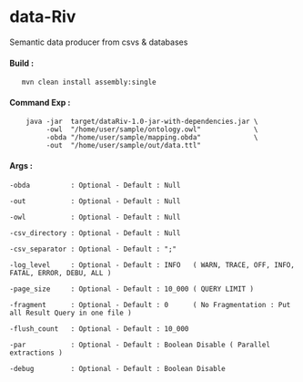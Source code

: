 # data-Riv

Semantic data producer from csvs &amp; databases 


#### Build :

```
   mvn clean install assembly:single 
```

#### Command Exp : 

```
    java -jar  target/dataRiv-1.0-jar-with-dependencies.jar \
         -owl  "/home/user/sample/ontology.owl"             \
         -obda "/home/user/sample/mapping.obda"             \
         -out  "/home/user/sample/out/data.ttl"
```

#### Args :

    -obda          : Optional - Default : Null

    -out           : Optional - Default : Null
    
    -owl           : Optional - Default : Null
  
    -csv_directory : Optional - Default : Null
    
    -csv_separator : Optional - Default : ";"

    -log_level     : Optional - Default : INFO   ( WARN, TRACE, OFF, INFO, FATAL, ERROR, DEBU, ALL )
    
    -page_size     : Optional - Default : 10_000 ( QUERY LIMIT )

    -fragment      : Optional - Default : 0      ( No Fragmentation : Put all Result Query in one file )
 
    -flush_count   : Optional - Default : 10_000
 
    -par           : Optional - Default : Boolean Disable ( Parallel extractions )

    -debug         : Optional - Default : Boolean Disable
 
